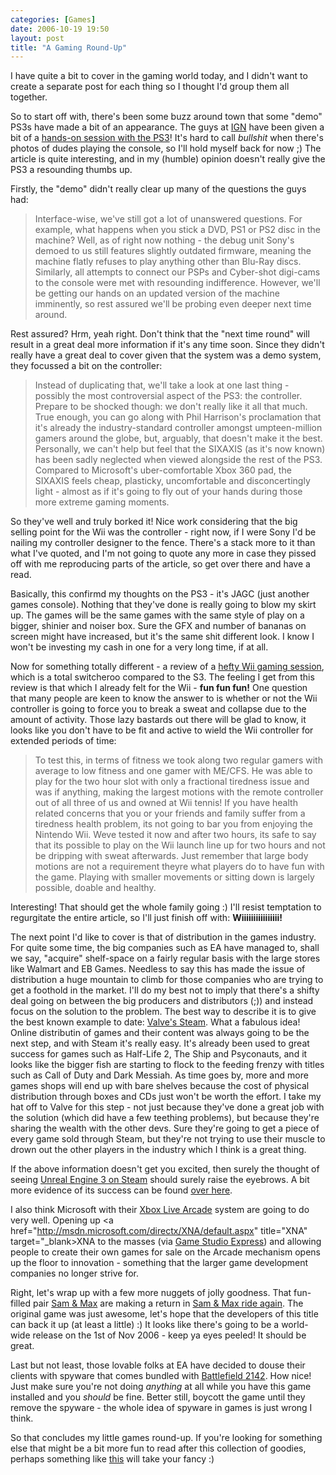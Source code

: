 ```yaml
---
categories: [Games]
date: 2006-10-19 19:50
layout: post
title: "A Gaming Round-Up"
---
```

I have quite a bit to cover in the gaming world today, and I didn't want to create a separate post for each thing so I thought I'd group them all together.

So to start off with, there's been some buzz around town that some "demo" PS3s have made a bit of an appearance. The guys at <a href="http://www.ign.com/" title="IGN" target="_blank">IGN</a> have been given a bit of a <a href="http://ps3.ign.com/articles/738/738858p1.html" title="IGN: PlayStation 3 Hands-on" target="_blank">hands-on session with the PS3</a>! It's hard to call <em>bullshit</em> when there's photos of dudes playing the console, so I'll hold myself back for now ;) The article is quite interesting, and in my (humble) opinion doesn't really give the PS3 a resounding thumbs up.

Firstly, the "demo" didn't really clear up many of the questions the guys had:<blockquote>Interface-wise, we've still got a lot of unanswered questions. For example, what happens when you stick a DVD, PS1 or PS2 disc in the machine? Well, as of right now nothing - the debug unit Sony's demoed to us still features slightly outdated firmware, meaning the machine flatly refuses to play anything other than Blu-Ray discs. Similarly, all attempts to connect our PSPs and Cyber-shot digi-cams to the console were met with resounding indifference. However, we'll be getting our hands on an updated version of the machine imminently, so rest assured we'll be probing even deeper next time around.</blockquote>Rest assured? Hrm, yeah right. Don't think that the "next time round" will result in a great deal more information if it's any time soon. Since they didn't really have a great deal to cover given that the system was a demo system, they focussed a bit on the controller:<blockquote>Instead of duplicating that, we'll take a look at one last thing - possibly the most controversial aspect of the PS3: the controller. Prepare to be shocked though: we don't really like it all that much. True enough, you can go along with Phil Harrison's proclamation that it's already the industry-standard controller amongst umpteen-million gamers around the globe, but, arguably, that doesn't make it the best. Personally, we can't help but feel that the SIXAXIS (as it's now known) has been sadly neglected when viewed alongside the rest of the PS3. Compared to Microsoft's uber-comfortable Xbox 360 pad, the SIXAXIS feels cheap, plasticky, uncomfortable and disconcertingly light - almost as if it's going to fly out of your hands during those more extreme gaming moments.</blockquote>So they've well and truly borked it! Nice work considering that the big selling point for the Wii was the controller - right now, if I were Sony I'd be nailing my controller designer to the fence. There's a stack more to it than what I've quoted, and I'm not going to quote any more in case they pissed off with me reproducing parts of the article, so get over there and have a read.

Basically, this confirmd my thoughts on the PS3 - it's JAGC (just another games console). Nothing that they've done is really going to blow my skirt up. The games will be the same games with the same style of play on a bigger, shinier and noiser box. Sure the GFX and number of bananas on screen might have increased, but it's the same shit different look. I know I won't be investing my cash in one for a very long time, if at all.

Now for something totally different - a review of a <a href="http://www.entertainmentwise.com/news?id=23483&p=1" title="The UK's First Long Wii Play Session - Report - Entertainment News, Reviews, Competitions - Entertainmentwise" target="_blank">hefty Wii gaming session</a>, which is a total switcheroo compared to the S3. The feeling I get from this review is that which I already felt for the Wii - <strong>fun fun fun!</strong> One question that many people are keen to know the answer to is whether or not the Wii controller is going to force you to break a sweat and collapse due to the amount of activity. Those lazy bastards out there will be glad to know, it looks like you don't have to be fit and active to wield the Wii controller for extended periods of time:<blockquote>To test this, in terms of fitness we took along two regular gamers with average to low fitness and one gamer with ME/CFS.  He was able to play for the two hour slot with only a fractional tiredness issue and was if anything, making the largest motions with the remote controller out of all three of us and owned at Wii tennis!  If you have health related concerns that you or your friends and family suffer from a tiredness health problem, its not going to bar you from enjoying the Nintendo Wii.  Weve tested it now and after two hours, its safe to say that its possible to play on the Wii launch line up for two hours and not be dripping with sweat afterwards.  Just remember that large body motions are not a requirement  theyre what players do to have fun with the game.  Playing with smaller movements or sitting down is largely possible, doable and healthy.</blockquote>Interesting! That should get the whole family going :) I'll resist temptation to regurgitate the entire article, so I'll just finish off with: <strong>Wiiiiiiiiiiiiiiii!</strong>

The next point I'd like to cover is that of distribution in the games industry. For quite some time, the big companies such as EA have managed to, shall we say, "acquire" shelf-space on a fairly regular basis with the large stores like Walmart and EB Games. Needless to say this has made the issue of distribution a huge mountain to climb for those companies who are trying to get a foothold in the market. I'll do my best not to imply that there's a shifty deal going on between the big producers and distributors (;)) and instead focus on the solution to the problem. The best way to describe it is to give the best known example to date: <a href="http://www.steampowered.com/" title="Steam Powered" target="_blank">Valve's Steam</a>. What a fabulous idea! Online distributin of games and their content was always going to be the next step, and with Steam it's really easy. It's already been used to great success for games such as Half-Life 2, The Ship and Psyconauts, and it looks like the bigger fish are starting to flock to the feeding frenzy with titles such as Call of Duty and Dark Messiah. As time goes by, more and more games shops will end up with bare shelves because the cost of physical distribution through boxes and CDs just won't be worth the effort.  I take my hat off to Valve for this step - not just because they've done a great job with the solution (which did have a few teething problems), but because they're sharing the wealth with the other devs. Sure they're going to get a piece of every game sold through Steam, but they're not trying to use their muscle to drown out the other players in the industry which I think is a great thing.

If the above information doesn't get you excited, then surely the thought of seeing <a href="http://www.theinquirer.net/default.aspx?article=35094" title="Unreal Engine 3 on Steam and Sonic gets physics" target="_blank">Unreal Engine 3 on Steam</a> should surely raise the eyebrows. A bit more evidence of its success can be found <a href="http://www.theinquirer.net/default.aspx?article=34148" title="Three coups up for Valve" target="_blank">over here</a>.

I also think Microsoft with their <a href="http://www.xbox.com/en-US/games/livearcade/default.htm" title="Live Arcade" target="_blank">Xbox Live Arcade</a> system are going to do very well. Opening up <a href="http://msdn.microsoft.com/directx/XNA/default.aspx" title="XNA" target="_blank>XNA</a> to the masses (via <a href="http://msdn.microsoft.com/directx/xna/gse/" title="Game Studio Express" target="_blank">Game Studio Express</a>) and allowing people to create their own games for sale on the Arcade mechanism opens up the floor to innovation - something that the larger game development companies no longer strive for.

Right, let's wrap up with a few more nuggets of jolly goodness. That fun-filled pair <a href="http://en.wikipedia.org/wiki/Sam_%26_Max_Hit_the_Road" title="Sam and Max Hit the Road" target="_blank">Sam &amp; Max</a> are making a return in <a href="http://www.theinquirer.net/default.aspx?article=35170" title="Sam &amp; Max ride again" target="_blank">Sam &amp; Max ride again</a>. The original game was just awesome, let's hope that the developers of this title can back it up (at least a little) :) It looks like there's going to be a world-wide release on the 1st of Nov 2006 - keep ya eyes peeled! It should be great.

Last but not least, those lovable folks at EA have decided to douse their clients with spyware that comes bundled with <a href="http://www.theinquirer.net/default.aspx?article=35169" title="Battlefield 2142 comes with spyware" target="_blank">Battlefield 2142</a>. How nice! Just make sure you're not doing <em>anything</em> at all while you have this game installed and you <em>should</em> be fine. Better still, boycott the game until they remove the spyware - the whole idea of spyware in games is just wrong I think.

So that concludes my little games round-up. If you're looking for something else that might be a bit more fun to read after this collection of goodies, perhaps something like <a href="http://www.gamedev.net/columns/hardcore/shadowcast/" title="GameDev.net -- Shadow Caster Volumes For The Culling Of Potential Shadow Casters" target="_blank">this</a> will take your fancy :)
